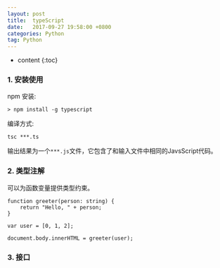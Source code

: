 ```yaml
---
layout: post
title:  typeScript
date:   2017-09-27 19:58:00 +0800
categories: Python
tag: Python
---
```


* content
{:toc}

### 1. 安装使用

npm 安装:

```
> npm install -g typescript
```

编译方式:

```
tsc ***.ts
```

输出结果为一个`***.js`文件，它包含了和输入文件中相同的JavsScript代码。

### 2. 类型注解

可以为函数变量提供类型约束。

```
function greeter(person: string) {
    return "Hello, " + person;
}

var user = [0, 1, 2];

document.body.innerHTML = greeter(user);
```

### 3. 接口

